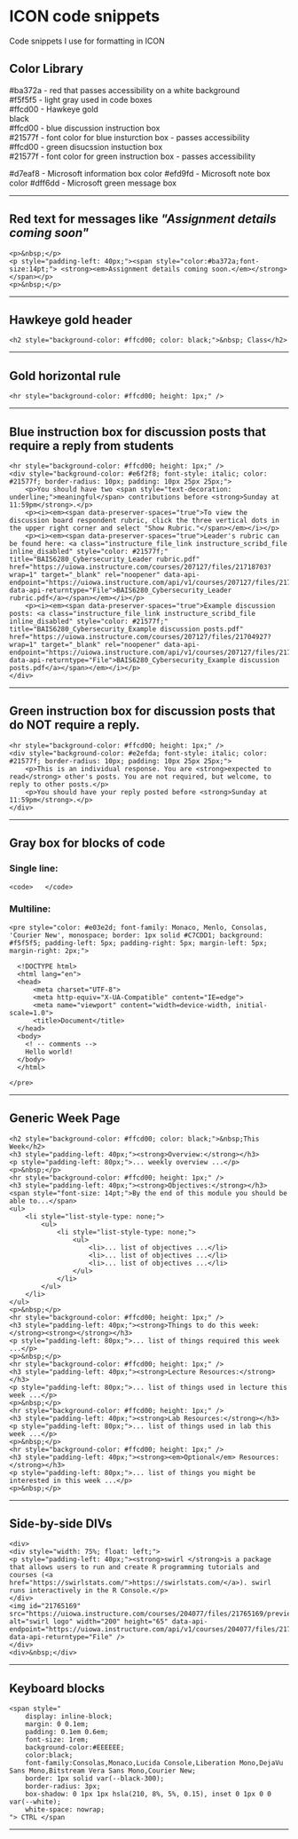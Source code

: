 # ICON code snippets
Code snippets I use for formatting in ICON

## Color Library  
#ba372a - red that passes accessibility on a white background  
#f5f5f5 - light gray used in code boxes  
#ffcd00 - Hawkeye gold  
black  
#ffcd00 - blue discussion instruction box  
#21577f - font color for blue insturction box - passes accessibility  
#ffcd00 - green disucssion instuction box  
#21577f - font color for green instruction box - passes accessibility  

#d7eaf8 - Microsoft information box color
#efd9fd - Microsoft note box color
#dff6dd - Microsoft green message box
  
---
   
## Red text for messages like ***"Assignment details coming soon"***    
```  
<p>&nbsp;</p>  
<p style="padding-left: 40px;"><span style="color:#ba372a;font-size:14pt;"> <strong><em>Assignment details coming soon.</em></strong> </span></p>  
<p>&nbsp;</p>  
```
  
---
   
## Hawkeye gold header  
```  
<h2 style="background-color: #ffcd00; color: black;">&nbsp; Class</h2>  
``` 
  
---
   
## Gold horizontal rule  
```
<hr style="background-color: #ffcd00; height: 1px;" />  
```  
   
---
    
## Blue instruction box for discussion posts that require a reply from students    
```  
<hr style="background-color: #ffcd00; height: 1px;" />  
<div style="background-color: #e6f2f8; font-style: italic; color: #21577f; border-radius: 10px; padding: 10px 25px 25px;"> 
    <p>You should have two <span style="text-decoration: underline;">meaningful</span> contributions before <strong>Sunday at 11:59pm</strong>.</p> 
    <p><i><em><span data-preserver-spaces="true">To view the discussion board respondent rubric, click the three vertical dots in the upper right corner and select "Show Rubric."</span></em></i></p> 
    <p><i><em><span data-preserver-spaces="true">Leader's rubric can be found here: <a class="instructure_file_link instructure_scribd_file inline_disabled" style="color: #21577f;" title="BAIS6280_Cybersecurity_Leader rubric.pdf" href="https://uiowa.instructure.com/courses/207127/files/21718703?wrap=1" target="_blank" rel="noopener" data-api-endpoint="https://uiowa.instructure.com/api/v1/courses/207127/files/21718703" data-api-returntype="File">BAIS6280_Cybersecurity_Leader rubric.pdf</a></span></em></i></p> 
    <p><i><em><span data-preserver-spaces="true">Example discussion posts: <a class="instructure_file_link instructure_scribd_file inline_disabled" style="color: #21577f;" title="BAIS6280_Cybersecurity_Example discussion posts.pdf" href="https://uiowa.instructure.com/courses/207127/files/21704927?wrap=1" target="_blank" rel="noopener" data-api-endpoint="https://uiowa.instructure.com/api/v1/courses/207127/files/21704927" data-api-returntype="File">BAIS6280_Cybersecurity_Example discussion posts.pdf</a></span></em></i></p> 
</div>  
```  
   
---
   
## Green instruction box for discussion posts that do NOT require a reply.    
```  
<hr style="background-color: #ffcd00; height: 1px;" />  
<div style="background-color: #e2efda; font-style: italic; color: #21577f; border-radius: 10px; padding: 10px 25px 25px;">  
    <p>This is an individual response. You are <strong>expected to read</strong> other's posts. You are not required, but welcome, to reply to other posts.</p>  
    <p>You should have your reply posted before <strong>Sunday at 11:59pm</strong>.</p>  
</div>  
```  
   
---
    
## Gray box for blocks of code  
    
### Single line:
```  
<code>   </code>  
```  
  
### Multiline:
```  
<pre style="color: #e03e2d; font-family: Monaco, Menlo, Consolas, 'Courier New', monospace; border: 1px solid #C7CDD1; background: #f5f5f5; padding-left: 5px; padding-right: 5px; margin-left: 5px; margin-right: 2px;">  
  
  <!DOCTYPE html>  
  <html lang="en">  
  <head>  
      <meta charset="UTF-8">  
      <meta http-equiv="X-UA-Compatible" content="IE=edge">  
      <meta name="viewport" content="width=device-width, initial-scale=1.0">  
      <title>Document</title>  
  </head>  
  <body>  
    <! -- comments -->  
    Hello world!  
  </body>  
  </html>  
  
</pre>  
```  
       
---
   
## Generic Week Page
```  
<h2 style="background-color: #ffcd00; color: black;">&nbsp;This Week</h2>  
<h3 style="padding-left: 40px;"><strong>Overview:</strong></h3>  
<p style="padding-left: 80px;">... weekly overview ...</p>  
<p>&nbsp;</p>  
<hr style="background-color: #ffcd00; height: 1px;" />  
<h3 style="padding-left: 40px;"><strong>Objectives:</strong></h3>  
<span style="font-size: 14pt;">By the end of this module you should be able to...</span>  
<ul>  
    <li style="list-style-type: none;">  
        <ul>  
            <li style="list-style-type: none;">  
                <ul>  
                    <li>... list of objectives ...</li>  
                    <li>... list of objectives ...</li>  
                    <li>... list of objectives ...</li>  
                </ul>  
            </li>  
        </ul>  
    </li>  
</ul>  
<p>&nbsp;</p>  
<hr style="background-color: #ffcd00; height: 1px;" />  
<h3 style="padding-left: 40px;"><strong>Things to do this week:</strong><strong></strong></h3>  
<p style="padding-left: 80px;">... list of things required this week ...</p>  
<p>&nbsp;</p>  
<hr style="background-color: #ffcd00; height: 1px;" />  
<h3 style="padding-left: 40px;"><strong>Lecture Resources:</strong></h3>  
<p style="padding-left: 80px;">... list of things used in lecture this week ...</p>  
<p>&nbsp;</p>  
<hr style="background-color: #ffcd00; height: 1px;" />  
<h3 style="padding-left: 40px;"><strong>Lab Resources:</strong></h3>  
<p style="padding-left: 80px;">... list of things used in lab this week ...</p>  
<p>&nbsp;</p>  
<hr style="background-color: #ffcd00; height: 1px;" />  
<h3 style="padding-left: 40px;"><strong><em>Optional</em> Resources:</strong></h3>  
<p style="padding-left: 80px;">... list of things you might be interested in this week ...</p>  
<p>&nbsp;</p>  
```  
       
---
   
## Side-by-side DIVs
```  
<div>
<div style="width: 75%; float: left;">
<p style="padding-left: 40px;"><strong>swirl </strong>is a package that allows users to run and create R programming tutorials and courses (<a href="https://swirlstats.com/">https://swirlstats.com/</a>). swirl runs interactively in the R Console.</p>
</div>
<img id="21765169" src="https://uiowa.instructure.com/courses/204077/files/21765169/preview" alt="swirl logo" width="200" height="65" data-api-endpoint="https://uiowa.instructure.com/api/v1/courses/204077/files/21765169" data-api-returntype="File" />
</div>
<div>&nbsp;</div>
```
       
---
   
## Keyboard blocks
```  
<span style="
    display: inline-block;
    margin: 0 0.1em;
    padding: 0.1em 0.6em;
    font-size: 1rem;
    background-color:#EEEEEE;
    color:black;
    font-family:Consolas,Monaco,Lucida Console,Liberation Mono,DejaVu Sans Mono,Bitstream Vera Sans Mono,Courier New;
    border: 1px solid var(--black-300);
    border-radius: 3px;
    box-shadow: 0 1px 1px hsla(210, 8%, 5%, 0.15), inset 0 1px 0 0 var(--white);
    white-space: nowrap;
"> CTRL </span
```
       
---
   
